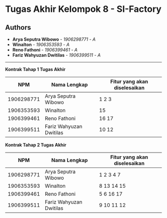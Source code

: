 # Tugas Akhir Kelompok 8 - SI-Factory
## Authors
* **Arya Seputra Wibowo** - *1906298771* - *A*
* **Winalton** - *1906353593* - *A*
* **Reno Fathoni** - *1906399461* - *A*
* **Fariz Wahyuzan Dwitilas** - *1906399511* - *A*

---

****Kontrak Tahap 1 Tugas Akhir****

NPM | Nama Lengkap | Fitur yang akan diselesaikan 
--- | --- | --- 
1906298771 | Arya Seputra Wibowo | 1 2 3
1906353593 | Winalton | 15
1906399461 | Reno Fathoni | 16 17
1906399511 | Fariz Wahyuzan Dwitilas | 10 12

****Kontrak Tahap 2 Tugas Akhir****

NPM | Nama Lengkap | Fitur yang akan diselesaikan 
--- | --- | --- 
1906298771 | Arya Seputra Wibowo | 1 2 3 4 7
1906353593 | Winalton | 8 13 14 15
1906399461 | Reno Fathoni | 5 6 16 17
1906399511 | Fariz Wahyuzan Dwitilas | 9 10 11 12